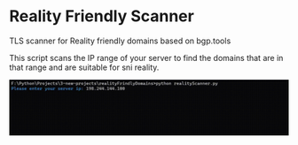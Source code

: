 # Reality Friendly Scanner
TLS scanner for Reality friendly domains based on bgp.tools

This script scans the IP range of your server to find the domains that are in that range and are suitable for sni reality.

![](https://github.com/B3H1Z/Reality-Friendly-Scanner/blob/main/example.gif)



